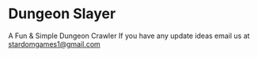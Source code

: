 # Dungeon Slayer
A Fun &amp; Simple Dungeon Crawler
If you have any update ideas email us at stardomgames1@gmail.com
